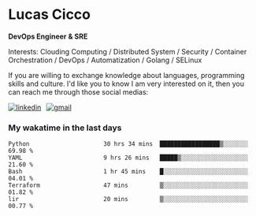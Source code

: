 # Lucas Cicco

**DevOps Engineer & SRE**

Interests: Clouding Computing / Distributed System / Security / Container Orchestration / DevOps / Automatization / Golang / SELinux

If you are willing to exchange knowledge about languages, programming skills and culture. I'd like you to know I am very interested on it, then you can reach me through those social medias:

<div style="display: flex; align-items: center; gap: 10px;">
  <a href="https://www.linkedin.com/in/lucas-vitor-de-cicco" target="_blank">
    <img
      src="https://img.shields.io/badge/-LinkedIn-%230077B5?style=for-the-badge&logo=linkedin&logoColor=white"
      alt="linkedin"
      target="_blank" 
    />
  </a>
  <a href="mailto:lucasvitorx1@gmail.com">
      <img
        src="https://img.shields.io/badge/-Gmail-%23333?style=for-the-badge&logo=gmail&logoColor=white"
        alt="gmail"
        target="_blank"
      />
  </a>
</div>

### My wakatime in the last days

<!--START_SECTION:waka-->

```text
Python                     30 hrs 34 mins  █████████████████▒░░░░░░░   69.98 %
YAML                       9 hrs 26 mins   █████▒░░░░░░░░░░░░░░░░░░░   21.60 %
Bash                       1 hr 45 mins    █░░░░░░░░░░░░░░░░░░░░░░░░   04.01 %
Terraform                  47 mins         ▒░░░░░░░░░░░░░░░░░░░░░░░░   01.82 %
lir                        20 mins         ▒░░░░░░░░░░░░░░░░░░░░░░░░   00.77 %
```

<!--END_SECTION:waka-->
